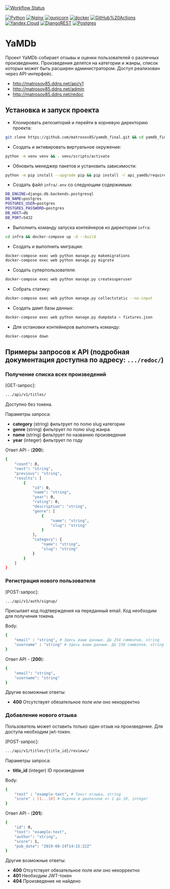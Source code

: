 [![Workflow Status](https://github.com/matrosov85/yamdb_final/actions/workflows/yamdb_workflow.yml/badge.svg)](https://github.com/matrosov85/yamdb_final/actions/workflows/yamdb_workflow.yml)

[![Python](https://img.shields.io/badge/-Python-464646?style=flat-square&logo=Python)](https://www.python.org/)
[![Nginx](https://img.shields.io/badge/-NGINX-464646?style=flat-square&logo=NGINX)](https://nginx.org/ru/)
[![gunicorn](https://img.shields.io/badge/-gunicorn-464646?style=flat-square&logo=gunicorn)](https://gunicorn.org/)
[![docker](https://img.shields.io/badge/-Docker-464646?style=flat-square&logo=docker)](https://www.docker.com/)
[![GitHub%20Actions](https://img.shields.io/badge/-GitHub%20Actions-464646?style=flat-square&logo=GitHub%20actions)](https://github.com/features/actions)
[![Yandex.Cloud](https://img.shields.io/badge/-Yandex.Cloud-464646?style=flat-square&logo=Yandex.Cloud)](https://cloud.yandex.ru/)
[![DjangoREST](https://img.shields.io/badge/DJANGO-REST-ff1709?style=for-the-badge&logo=django&logoColor=white&color=ff1709&labelColor=gray)](https://www.django-rest-framework.org/)
[![Postgres](https://img.shields.io/badge/postgres-%23316192.svg?style=for-the-badge&logo=postgresql&logoColor=white)](https://www.postgresql.org/)


# YaMDb
Проект YaMDb собирает отзывы и оценки пользователей о различных произведениях. Произведения делятся на категории и жанры, список которых может быть расширен администратором. Доступ реализован через API-интерфейс.

* http://matrosov85.ddns.net/api/v1
* http://matrosov85.ddns.net/admin
* http://matrosov85.ddns.net/redoc

## Установка и запуск проекта

* Клонировать репозиторий и перейти в корневую директорию проекта:
```bash
git clone https://github.com/matrosov85/yamdb_final.git && cd yamdb_final
```

* Создать и активировать виртуальное окружение:
```bash
python -m venv venv && . venv/scripts/activate
```

* Обновить менеджер пакетов и установить зависимости:
```bash
python -m pip install --upgrade pip && pip install -r api_yamdb/requirements.txt
```

* Cоздать файл `infra/.env` со следующим содержимым:
```bash
DB_ENGINE=django.db.backends.postgresql 
DB_NAME=postgres 
POSTGRES_USER=postgres 
POSTGRES_PASSWORD=postgres 
DB_HOST=db 
DB_PORT=5432 
```

* Выполнить команду запуска контейнеров из директории `infra`:
```bash
cd infra && docker-compose up -d --build
```

* Создать и выполнить миграции:
```bash
docker-compose exec web python manage.py makemigrations
docker-compose exec web python manage.py migrate
```

* Создать суперпользователя:
```bash
docker-compose exec web python manage.py createsuperuser
```

* Собрать статику:
```bash
docker-compose exec web python manage.py collectstatic --no-input
```

* Создать дамп базы данных:
```bash
docker-compose exec web python manage.py dumpdata > fixtures.json
```

* Для остановки контейнеров выполнить команду:
```bash
docker-compose down
```


## Примеры запросов к API (подробная документация доступна по адресу: `.../redoc/`)

### Получение списка всех произведений

[GET-запрос]:

```bash
.../api/v1/titles/
```

Доступно без токена.

Параметры запроса:
- **category** (string) фильтрует по полю slug категории
- **genre**	(string) фильтрует по полю slug жанра
- **name** (string) фильтрует по названию произведения
- **year** (integer) фильтрует по году

Ответ API - (**200**):

```bash
{
    "count": 0,
    "next": "string",
    "previous": "string",
    "results": [
        {
            "id": 0,
            "name": "string",
            "year": 0,
            "rating": 0,
            "description": "string",
            "genre": [
                {
                    "name": "string",
                    "slug": "string"
                }
            ],
            "category": {
                "name": "string",
                "slug": "string"
            }
        }
    ]
}
```

### Регистрация нового пользователя

[POST-запрос]:

```bash
.../api/v1/auth/signup/
```

Присылает код подтверждения на переданный email. Код необходим для получения токена.

Body:

```bash
{
    "email" : "string", # Здесь ваши данные. До 254 символов, string
    "username" : "string" # Здесь ваши данные. До 150 символов, string
}
```

Ответ API - (**200**):

```bash
{
    "email": "string",
    "username": "string"
}
```

Другие возможные ответы:

- **400** Отсутствует обязательное поле или оно некорректно


### Добавление нового отзыва

Пользователь может оставить только один отзыв на произведение. Для доступа необходим jwt-токен.

[POST-запрос]:

```bash
.../api/v1/titles/{title_id}/reviews/
```

Параметры запроса:
- **title_id** (integer) ID произведения

Body:

```bash
{
    "text" : "example-text", # Текст отзыва, string
    "score" : [1...10] # Оценка в диапазоне от 1 до 10, integer
}
```

Ответ API - (**201**):

```bash
{
    "id": 0,
    "text": "example-text",
    "author": "string",
    "score": 1,
    "pub_date": "2019-08-24T14:15:22Z"
}
```

Другие возможные ответы:

- **400** Отсутствует обязательное поле или оно некорректно
- **401** Необходим JWT-токен
- **404** Произведение не найдено